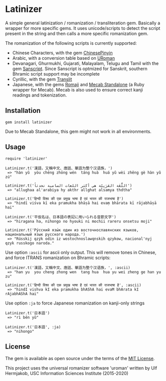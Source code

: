 # Latinizer

A simple general latinization / romanization / transliteration gem.
Basically a wrapper for more specific gems. It uses unicode/scripts to detect the script present in the string and then calls a more specific romanization gem.

The romanization of the following  scripts is currently supported:
- Chinese Characters, with the gem [ChinesePinyin](https://github.com/flyerhzm/chinese_pinyin)
- Arabic, with a conversion table based on [URoman](https://github.com/isi-nlp/uroman)
- Devanagari, Ghurmukhi, Gujarati, Malayalam, Telugu and Tamil with the gem [Sanscript](https://github.com/ubcsanskrit/sanscript.rb). Since Sanscript is optmized for Sanskrit, southern Bhramic script support may be incomplete
- Cyrillic, with the gem [Translit](https://github.com/tjbladez/translit)
- Japanese, with the gems [Romaji](https://github.com/makimoto/romaji) and [Mecab Standalone](https://github.com/wyugue/mecab_standalone) (a Ruby wrapper for Mecab). Mecab is also used to ensure correct kanji readings and tokenization.

## Installation
```
gem install latinizer
```

Due to Mecab Standalone, this gem might not work in all environments.


## Usage
```
require 'latinizer'

Latinizer.t('漢語，又稱中文、唐話、華語为整个汉语族，')
 => "hàn yǔ  yòu chēng zhōng wén  táng huà  huá yǔ wèi zhěng gè hàn yǔ zú"

Latinizer.t('اللُّغَة العَرَبِيّة هي أكثر اللغات السامية تحدثاً')
 => "allughaa al'arabiya hy akthr allghat alsamya thdtha"

Latinizer.t('हिन्दी विश्व की एक प्रमुख भाषा है एवं भारत की राजभाषा है')
 => "hindī viśva kī eka pramukha bhāṣā hai evaṃ bhārata kī rājabhāṣā hai"

Latinizer.t('平仮名は、日本語の表記に用いられる音節文字')
 => "hiragana ha, nihongo no hyouki ni mochii rareru onsetsu moji"

Latinizer.t('Ру́сский язы́к один из восточнославянских языков, национальный язык русского народа.')
 => "Rússkij qzýk odin iz wostochnoslawqnskih qzykow, nacional'nyj qzyk russkogo naroda."
```

Use option `:ascii` for ascii only output. This will remove tones in Chinese, and force ITRANS romanization on Bhramic scripts:
```
Latinizer.t('漢語，又稱中文、唐話、華語为整个汉语族，', :ascii)
 => "han yu  you cheng zhong wen  tang hua  hua yu wei zheng ge han yu zu"

Latinizer.t('हिन्दी विश्व की एक प्रमुख भाषा है एवं भारत की राजभाषा है', :ascii)
 => "hindI vishva kI eka pramukha bhAShA hai evaM bhArata kI rAjabhAShA hai"
```

Use option `:ja` to force Japanese romanization on kanji-only strings

```
Latinizer.t('日本語')
 => "rì běn yǔ"

Latinizer.t('日本語', :ja)
 => "nihongo"
```

## License

The gem is available as open source under the terms of the [MIT License](http://opensource.org/licenses/MIT).

This project uses the universal romanizer software 'uroman' written by Ulf Hermjakob, USC Information Sciences Institute (2015-2020)